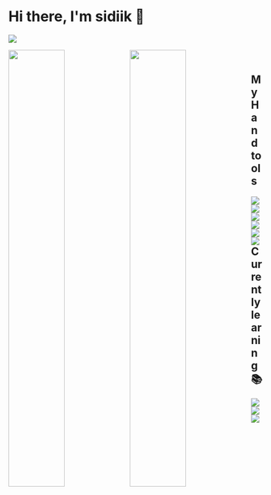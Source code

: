 # Hi there, I'm sidiik 🙋

![](https://komarev.com/ghpvc/?username=your-github-sidiik&color=blueviolet&style=flat-square)

<img align="left" width="47%" src="https://github-readme-stats.vercel.app/api?username=sidiik&show_icons=true&theme=cobalt" />
<img align="left" width="47%" src="https://github-readme-stats.vercel.app/api/top-langs/?username=sidiik&layout=compact" />
<br />

## My Hand tools
<img src="https://img.shields.io/badge/javascript-%23323330.svg?style=for-the-badge&logo=javascript&logoColor=%23F7DF1E" align="left"  />
<img src="https://img.shields.io/badge/react-%2320232a.svg?style=for-the-badge&logo=react&logoColor=%2361DAFB" align="left"  />
<img src="https://img.shields.io/badge/node.js-6DA55F?style=for-the-badge&logo=node.js&logoColor=white" align="left"  />
<img src="https://img.shields.io/badge/express.js-%23404d59.svg?style=for-the-badge&logo=express&logoColor=%2361DAFB" align="left"  />
<img src="https://img.shields.io/badge/Prisma-3982CE?style=for-the-badge&logo=Prisma&logoColor=white" align="left"  />
<img src="https://img.shields.io/badge/postgres-%23316192.svg?style=for-the-badge&logo=postgresql&logoColor=white" align="left"  />
<br />
<br />

## Currently learning 📚
<img src="https://img.shields.io/badge/typescript-%23007ACC.svg?style=for-the-badge&logo=typescript&logoColor=white" align="left"  />
<img src="https://img.shields.io/badge/Next-black?style=for-the-badge&logo=next.js&logoColor=white"  align="left" />
<img src="https://img.shields.io/badge/AWS-%23FF9900.svg?style=for-the-badge&logo=amazon-aws&logoColor=white" align="left" />
